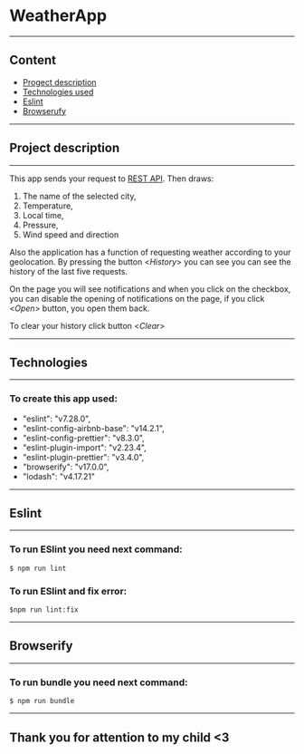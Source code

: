 # WeatherApp
---
## Content
* [Progect description](#progect-description)
* [Technologies used](#technologies)
* [Eslint](#eslint)
* [Browserufy](#Browserify)

---
## Project description
---

This app sends your request to [REST API](https://weatherstack.com/). Then draws:

  1. The name of the selected city, 
  2. Temperature, 
  3. Local time,
  4. Pressure,
  5. Wind speed and direction
  
 Also the application has a function of requesting weather according to your geolocation. By pressing the button <*History*> you can see you can see the history of the last five requests.

On the page you will see notifications and when you click on the checkbox, you can disable the opening of notifications on the page, if you click <*Open*> button, you open them back. 

To clear your history click button <*Clear*>

---
## Technologies
---
### To create this app used: 
 * "eslint": "v7.28.0",
 * "eslint-config-airbnb-base": "v14.2.1",
 * "eslint-config-prettier": "v8.3.0",
 * "eslint-plugin-import": "v2.23.4",
 * "eslint-plugin-prettier": "v3.4.0",
 * "browserify": "v17.0.0",
 * "lodash": "v4.17.21"
   
---
## Eslint
---
### To run ESlint you need next command:
```
$ npm run lint
```
### To run ESlint and fix error:
```
$npm run lint:fix
```
---
## Browserify
---
### To run bundle you need next command:
```
$ npm run bundle
```
---

## Thank you for attention to my child <3

